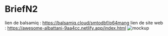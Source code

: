 # BriefN2
lien de balsamiq : https://balsamiq.cloud/smtodbf/p64mang
lien de site web : https://awesome-albattani-9aa4cc.netlify.app/index.html
<img src="mockupBriefN2.jpg" alt="mockup"/>
